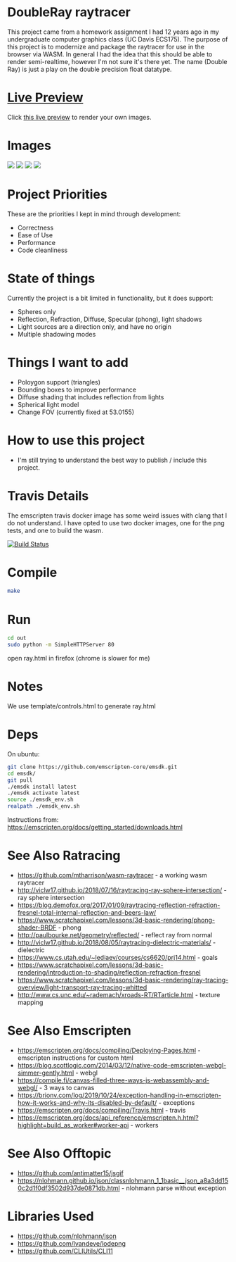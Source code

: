 DoubleRay raytracer
===
This project came from a homework assignment I had 12 years ago in my undergraduate computer graphics class (UC Davis ECS175).  The purpose of this project is to modernize and package the raytracer for use in the browser via WASM.  In general I had the idea that this should be able to render semi-realtime, however I'm not sure it's there yet.  The name (Double Ray) is just a play on the double precision float datatype.

[Live Preview](https://esromneb.github.io/DoubleRay/out/ray.html)
===
Click [this live preview](https://esromneb.github.io/DoubleRay/out/ray.html) to render your own images.

Images
===
![](img/ideal/refraction_9.png)
![](img/ideal/soap_bubble_1.png)
![](img/ideal/color_balls_refraction_2.png)
![](img/ideal/test_shadow_2.png)

Project Priorities
===
These are the priorities I kept in mind through development:
* Correctness
* Ease of Use
* Performance
* Code cleanliness


State of things
===
Currently the project is a bit limited in functionality, but it does support:
* Spheres only
* Reflection, Refraction, Diffuse, Specular (phong), light shadows
* Light sources are a direction only, and have no origin
* Multiple shadowing modes

Things I want to add
===
* Poloygon support (triangles)
* Bounding boxes to improve performance
* Diffuse shading that includes reflection from lights
* Spherical light model
* Change FOV (currently fixed at 53.0155)

How to use this project
===
* I'm still trying to understand the best way to publish / include this project.

Travis Details
===
The emscripten travis docker image has some weird issues with clang that I do not understand.  I have opted to use two docker images, one for the png tests, and one to build the wasm.

[![Build Status](https://travis-ci.com/esromneb/DoubleRay.svg?branch=master)](https://travis-ci.com/esromneb/DoubleRay)




Compile
===
```bash
make
```

Run
===
```bash
cd out
sudo python -m SimpleHTTPServer 80
```

open ray.html in firefox (chrome is slower for me)


Notes
===
We use template/controls.html to generate ray.html





Deps
===
On ubuntu:

```bash
git clone https://github.com/emscripten-core/emsdk.git
cd emsdk/
git pull
./emsdk install latest
./emsdk activate latest
source ./emsdk_env.sh
realpath ./emsdk_env.sh 
```

Instructions from: https://emscripten.org/docs/getting_started/downloads.html




See Also Ratracing
===
* https://github.com/mtharrison/wasm-raytracer - a working wasm raytracer
* http://viclw17.github.io/2018/07/16/raytracing-ray-sphere-intersection/ - ray sphere intersection
* https://blog.demofox.org/2017/01/09/raytracing-reflection-refraction-fresnel-total-internal-reflection-and-beers-law/
* https://www.scratchapixel.com/lessons/3d-basic-rendering/phong-shader-BRDF - phong
* http://paulbourke.net/geometry/reflected/ - reflect ray from normal
* http://viclw17.github.io/2018/08/05/raytracing-dielectric-materials/ - dielectric
* https://www.cs.utah.edu/~lediaev/courses/cs6620/prj14.html - goals
* https://www.scratchapixel.com/lessons/3d-basic-rendering/introduction-to-shading/reflection-refraction-fresnel
* https://www.scratchapixel.com/lessons/3d-basic-rendering/ray-tracing-overview/light-transport-ray-tracing-whitted
* http://www.cs.unc.edu/~rademach/xroads-RT/RTarticle.html - texture mapping

See Also Emscripten
===
* https://emscripten.org/docs/compiling/Deploying-Pages.html - emscripten instructions for custom html
* https://blog.scottlogic.com/2014/03/12/native-code-emscripten-webgl-simmer-gently.html - webgl
* https://compile.fi/canvas-filled-three-ways-js-webassembly-and-webgl/ - 3 ways to canvas
* https://brionv.com/log/2019/10/24/exception-handling-in-emscripten-how-it-works-and-why-its-disabled-by-default/ - exceptions
* https://emscripten.org/docs/compiling/Travis.html - travis
* https://emscripten.org/docs/api_reference/emscripten.h.html?highlight=build_as_worker#worker-api - workers

See Also Offtopic
===
* https://github.com/antimatter15/jsgif
* https://nlohmann.github.io/json/classnlohmann_1_1basic__json_a8a3dd150c2d1f0df3502d937de0871db.html - nlohmann parse without exception 


Libraries Used
===
* https://github.com/nlohmann/json
* https://github.com/lvandeve/lodepng
* https://github.com/CLIUtils/CLI11
